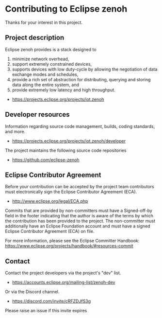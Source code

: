 # Contributing to Eclipse zenoh

Thanks for your interest in this project.

## Project description

Eclipse zenoh provides is a stack  designed to 
  1. minimize network overhead, 
  2. support extremely constrained devices, 
  3. supports devices with low duty-cycle by allowing the negotiation of data exchange modes and schedules, 
  4. provide a rich set of abstraction for distributing, querying and storing data along the entire system, and 
  5. provide extremely low latency and high throughput.

* https://projects.eclipse.org/projects/iot.zenoh

## Developer resources

Information regarding source code management, builds, coding standards, and
more.

* https://projects.eclipse.org/projects/iot.zenoh/developer

The project maintains the following source code repositories

* https://github.com/eclipse-zenoh

## Eclipse Contributor Agreement

Before your contribution can be accepted by the project team contributors must
electronically sign the Eclipse Contributor Agreement (ECA).

* http://www.eclipse.org/legal/ECA.php

Commits that are provided by non-committers must have a Signed-off-by field in
the footer indicating that the author is aware of the terms by which the
contribution has been provided to the project. The non-committer must
additionally have an Eclipse Foundation account and must have a signed Eclipse
Contributor Agreement (ECA) on file.

For more information, please see the Eclipse Committer Handbook:
https://www.eclipse.org/projects/handbook/#resources-commit

## Contact

Contact the project developers via the project's "dev" list.

* https://accounts.eclipse.org/mailing-list/zenoh-dev

Or via the Discord channel.

* https://discord.com/invite/cRFZDJfS3g 

Please raise an issue if this invite expires



